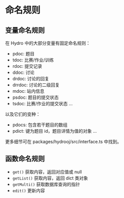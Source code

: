 # 命名规则

## 变量命名规则

在 Hydro 中的大部分变量有固定命名规则：

- pdoc: 题目
- tdoc: 比赛/作业/训练
- rdoc: 提交记录
- ddoc: 讨论
- drdoc: 讨论的回复
- drrdoc: 讨论的二级回复
- mdoc: 站内信息
- psdoc: 题目的提交状态
- tsdoc: 比赛/作业的提交状态
...

以及它们的变种：

- pdocs: 包含若干题目的数组
- pdict: 键为题目 id，题目详情为值的对象
...

更多细节可在 packages/hydrooj/src/interface.ts 中找到。

## 函数命名规则

- `get()` 获取内容，返回对应值或 null
- `getList()` 获取内容，返回 dict 类对象
- `getMulti()` 获取数据库查询的指针
- `edit()` 更新内容

